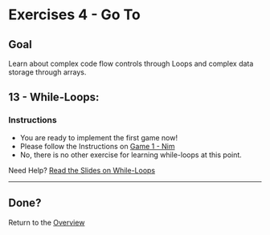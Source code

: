 # Exercises 4 - Go To

## Goal
Learn about complex code flow controls through Loops and complex data storage through arrays.

## 13 - While-Loops: 

### Instructions
- You are ready to implement the first game now!
- Please follow the Instructions on [Game 1 - Nim](003.3.4-console-basics-game.md#game-1-nim)
- No, there is no other exercise for learning while-loops at this point.

Need Help? [Read the Slides on While-Loops](slides#13---while-loops)

---

## Done?
Return to the [Overview](../../..#4-go-to)